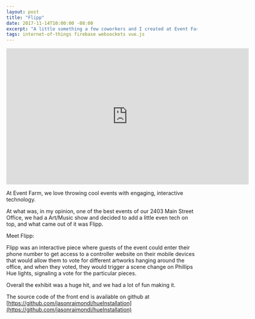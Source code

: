 ```yaml
---
layout: post
title: "Flipp"
date: 2017-11-14T10:00:00 -08:00
excerpt: "A little something a few coworkers and I created at Event Farm."
tags: internet-of-things firebase websockets vue.js
---
```


<div class="video">
    <iframe src="https://player.vimeo.com/video/218034844" width="640" height="360" frameborder="0" webkitallowfullscreen mozallowfullscreen allowfullscreen></iframe>
</div>

At Event Farm, we love throwing cool events with engaging, interactive technology.

At what was, in my opinion, one of the best events of our 2403 Main Street Office, we had a Art/Music show and decided to add a little even tech on top, and what came out of it was Flipp.

Meet Flipp:

<VideoContainer
    orientation="portrait"
    mp4="https://res.cloudinary.com/jmondi/video/upload/v1534475776/jasonraimondi.com/flipp/flipp-mp4.mp4"
    webm="https://res.cloudinary.com/jmondi/video/upload/v1534475777/jasonraimondi.com/flipp/flipp-webm.webm"
    poster="https://res.cloudinary.com/jmondi/image/upload/v1534475136/jasonraimondi.com/flipp/Screen_Shot_2018-08-07_at_5.16.22_PM.png"
/>

Flipp was an interactive piece where guests of the event could enter their phone number to get access to a controller website on their mobile devices that would allow them to vote for different artworks hanging around the office, and when they voted, they would trigger a scene change on Phillips Hue lights, signaling a vote for the particular pieces.

Overall the exhibit was a huge hit, and we had a lot of fun making it.

The source code of the front end is available on github at [https://github.com/jasonraimondi/hueInstallation](https://github.com/jasonraimondi/hueInstallation)
